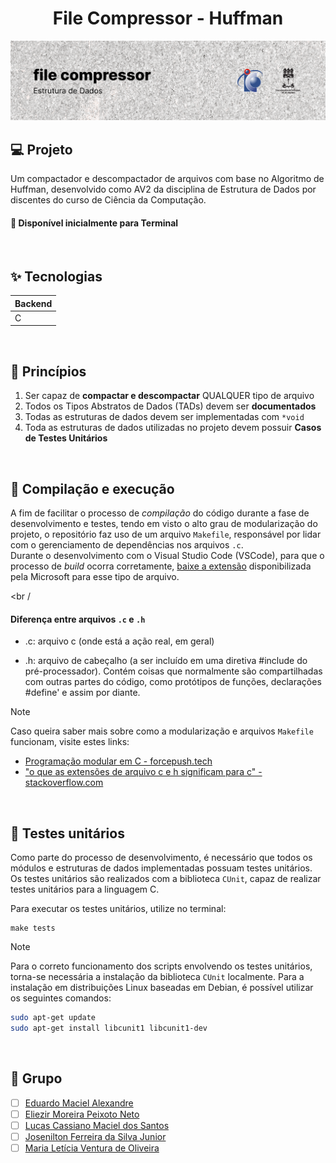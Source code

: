 <h1 align="center">
    File Compressor - Huffman
</h1>

<picture>
  <source media="(prefers-color-scheme: dark)" srcset="./.github/cover.png">
  <source media="(prefers-color-scheme: light)" srcset="./.github/cover_light.png">
  <img alt="Huffman module cover" src="/.github/cover_light.png">
</picture>

## 💻 Projeto

Um compactador e descompactador de arquivos com base no Algoritmo de Huffman, desenvolvido como AV2 da disciplina de Estrutura de Dados por discentes do curso de Ciência da Computação.

#### 🧭 Disponível inicialmente para Terminal

<br />

## ✨ Tecnologias

| Backend |
| ------- |
| C       |

<br />

## 🧠 Princípios

1.  Ser capaz de **compactar e descompactar** QUALQUER tipo de arquivo
2.  Todos os Tipos Abstratos de Dados (TADs) devem ser **documentados**
3.  Todas as estruturas de dados devem ser implementadas com `*void`
4.  Toda as estruturas de dados utilizadas no projeto devem possuir **Casos de Testes Unitários**

<br />

## 🔧 Compilação e execução

A fim de facilitar o processo de _compilação_ do código durante a fase de desenvolvimento e testes, tendo em visto o alto grau de modularização do projeto, o repositório faz uso de um arquivo `Makefile`, responsável por lidar com o gerenciamento de dependências nos arquivos `.c`.  
Durante o desenvolvimento com o Visual Studio Code (VSCode), para que o processo de _build_ ocorra corretamente, [baixe a extensão](https://marketplace.visualstudio.com/items?itemName=ms-vscode.makefile-tools) disponibilizada pela Microsoft para esse tipo de arquivo.

<br /

#### Diferença entre arquivos `.c` e `.h`

- .c: arquivo c (onde está a ação real, em geral)

- .h: arquivo de cabeçalho (a ser incluído em uma diretiva #include do pré-processador). Contém coisas que normalmente são compartilhadas com outras partes do código, como protótipos de funções, declarações #define' e assim por diante.

> [!NOTE]  
> Caso queira saber mais sobre como a modularização e arquivos `Makefile` funcionam, visite estes links:
>
> - [Programação modular em C - forcepush.tech](https://forcepush.tech/modular-programming-in-c)
> - ["o que as extensões de arquivo c e h significam para c" - stackoverflow.com](https://stackoverflow.com/questions/1695224/what-do-c-and-h-file-extensions-mean-to-c)

<br />

## 🧪 Testes unitários

Como parte do processo de desenvolvimento, é necessário que todos os módulos e estruturas de dados implementadas possuam testes unitários.  
Os testes unitários são realizados com a biblioteca `CUnit`, capaz de realizar testes unitários para a linguagem C.

Para executar os testes unitários, utilize no terminal:

```
make tests
```

> [!NOTE]
> Para o correto funcionamento dos scripts envolvendo os testes unitários, torna-se necessária a instalação da biblioteca `CUnit` localmente.
> Para a instalação em distribuições Linux baseadas em Debian, é possível utilizar os seguintes comandos:
>
> ```bash
> sudo apt-get update
> sudo apt-get install libcunit1 libcunit1-dev
> ```

<br />

## 👥 Grupo

- [ ] [Eduardo Maciel Alexandre](https://github.com/theduardomaciel)
- [ ] [Eliezir Moreira Peixoto Neto](https://github.com/eliezir)
- [ ] [Lucas Cassiano Maciel dos Santos](https://github.com/lucas7maciel)
- [ ] [Josenilton Ferreira da Silva Junior](https://github.com/914joseph)
- [ ] [Maria Letícia Ventura de Oliveira](https://github.com/letsventura)
